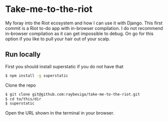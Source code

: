 # Take-me-to-the-riot

My foray into the Riot ecosystem and how I can use it with Django. This first commit is a Riot to-do app with in-browser compilation. I do not recommend in-browser compilation as it can get impossible to debug. On go for this option if you like to pull your hair out of your scalp.

## Run locally

First you should install superstatic if you do not have that
```bash
$ npm install -g superstatic
```
Clone the repo
```bash
$ git clone git@github.com:raybesiga/take-me-to-the-riot.git
$ cd to/this/dir
$ superstatic
```

Open the URL shown in the terminal in your browser.



